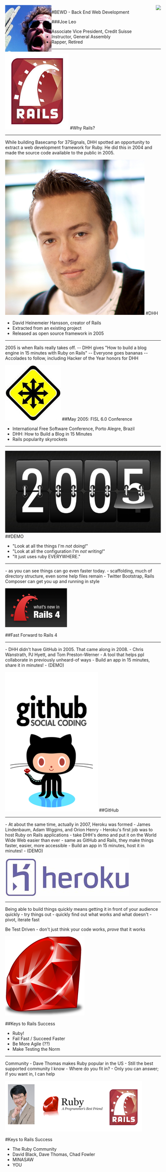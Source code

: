 <div style="float: left"><img src="../../assets/scary_cactus.jpg" /></div>
<div style="float: right"><img src="https://github.com/generalassembly/ga-ruby-on-rails-for-devs/raw/master/images/ga.png" /></div>

#BEWD - Back End Web Development

###Joe Leo

* Associate Vice President, Credit Suisse
* Instructor, General Assembly
* Rapper, Retired

---

![Rails](../../assets/rails.jpg)
#Why Rails?

---
<aside class="notes">
  While building Basecamp for 37Signals, DHH spotted an opportunity to extract a web development framework for Ruby. He did this in 2004 and made the source code available to the public in 2005.
</aside>

![DHH](../../assets/dhh.jpeg)
#DHH

* David Heinemeier Hansson, creator of Rails
* Extracted from an existing project
* Released as open source framework in 2005

---
<aside class="notes">
  2005 is when Rails really takes off.
  -- DHH gives "How to build a blog engine in 15 minutes with Ruby on Rails"
  -- Everyone goes bananas
  -- Accolades to follow, including Hacker of the Year honors for DHH
  </aside>

![FISL](../../assets/fisl.jpeg)
##May 2005: FISL 6.0 Conference

* International Free Software Conference, Porto Alegre, Brazil
* DHH: How to Build a Blog in 15 Minutes
* Rails popularity skyrockets

---

![2005](../../assets/2005.jpg)
##DEMO
* "Look at all the things I'm _not_ doing!"
* "Look at all the configuration I'm _not_ writing!"
* "It just uses ruby EVERYWHERE."

---

<aside class="notes">
  - as you can see things can go even faster today. 
  - scaffolding, much of directory structure, even some help files remain
  - Twitter Bootstrap, Rails Composer can get you up and running in style
</aside>

![Rails4](../../assets/rails4.png)

##Fast Forward to Rails 4

---

<aside class="notes">
  - DHH didn't have GitHub in 2005. That came along in 2008. 
  - Chris Wanstrath, PJ Hyett, and Tom Preston-Werner
  - A tool that helps ppl collaborate in previously unheard-of ways
  - Build an app in 15 minutes, share it in minutes!
  - (DEMO)
</aside>

![GitHub](../../assets/github.png)
##GitHub

---

<aside class="notes">
 - At about the same time, actually in 2007, Heroku was formed
 - James Lindenbaum, Adam Wiggins, and Orion Henry
 - Heroku's first job was to host Ruby on Rails applications
 - take DHH's demo and put it on the World Wide Web easier than ever
 - same as GitHub and Rails, they make things faster, easier, more accessible
 - Build an app in 15 minutes, host it in minutes!
 - (DEMO)
</aside>

![Heroku](../../assets/heroku.jpg)

---
<aside class="notes">
  Being able to build things quickly means getting it in front of your audience quickly
  - try things out
  - quickly find out what works and what doesn't
  - pivot, iterate fast

  Be Test Driven - don't just think your code works, _prove_ that it works
</aside>

![Ruby](../../assets/ruby.png)

##Keys to Rails Success

* Ruby!
* Fail Fast / Succeed Faster
* Be More Agile (??)
* Make Testing the Norm

---
<aside class="notes">
  Community
  - Dave Thomas makes Ruby popular in the US
  - Still the best supported community I know
  - Where do you fit in?
  - Only you can answer; if you want in, I can help
</aside>

![MINASAW](../../assets/ruby_img.png)

#Keys to Rails Success

  * The Ruby Community 
  * David Black, Dave Thomas, Chad Fowler
  * MINASAW
  * YOU
